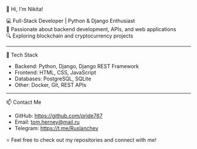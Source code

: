 👋 Hi, I'm Nikita!  

💻  Full-Stack Developer | Python & Django Enthusiast  
🚀 Passionate about backend development, APIs, and web applications  
🔍 Exploring blockchain and cryptocurrency projects  

---

🔧 Tech Stack  
- Backend: Python, Django, Django REST Framework  
- Frontend: HTML, CSS, JavaScript  
- Databases: PostgreSQL, SQLite  
- Other: Docker, Git, REST APIs  

---

📫 Contact Me  
- GitHub: https://github.com/pride767  
- Email: tom.herney@mail.ru  
- Telegram: https://t.me/Ruslanchev  

⭐ Feel free to check out my repositories and connect with me! 
